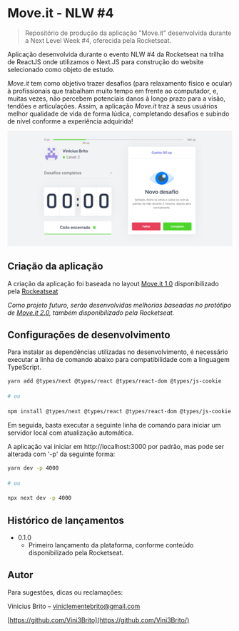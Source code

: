 # Move.it - NLW #4
> Repositório de produção da aplicação "Move.it" desenvolvida durante a Next Level Week #4, oferecida pela Rocketseat.

Aplicação desenvolvida durante o evento NLW #4 da Rocketseat na trilha de ReactJS onde utilizamos o Next.JS para construção do website selecionado como objeto de estudo.

_Move.it_ tem como objetivo trazer desafios (para relaxamento físico e ocular) à profissionais que trabalham muito tempo em frente ao computador, e, muitas vezes, não percebem potenciais danos à longo prazo para a visão, tendões e articulações.
Assim, a aplicação _Move.it_ traz à seus usuários melhor qualidade de vida de forma lúdica, completando desafios e subindo de nível conforme a experiência adquirida!

![](screenshots/new-challenge.png)

## Criação da aplicação


A criação da aplicação foi baseada no layout [Move.it 1.0](https://www.figma.com/file/ge20pu3ofMOKoliUyKx1Nl/Move.it-1.0/duplicate) disponibilizado pela [Rockeatseat](https://rocketseat.com.br/)

_Como projeto futuro, serão desenvolvidas melhorias baseadas no protótipo de [Move.it 2.0](https://www.figma.com/file/vRbW1u0CEZuG2zE6bU5qLg/Move.it-2.0/duplicate), também disponibilizado pela Rocketseat._

## Configurações de desenvolvimento

Para instalar as dependências utilizadas no desenvolvimento, é necessário executar a linha de comando abaixo para compatibilidade com a linguagem TypeScript.

```sh
yarn add @types/next @types/react @types/react-dom @types/js-cookie

# ou

npm install @types/next @types/react @types/react-dom @types/js-cookie
```

Em seguida, basta executar a seguinte linha de comando para iniciar um servidor local com atualização automática.

A aplicação vai iniciar em http://localhost:3000 por padrão, mas pode ser alterada com '-p' da seguinte forma:

```sh
yarn dev -p 4000

# ou

npx next dev -p 4000
```


## Histórico de lançamentos

* 0.1.0
    * Primeiro lançamento da plataforma, conforme conteúdo disponibilizado pela Rocketseat.

## Autor

Para sugestões, dicas ou reclamações:

Vinicius Brito – viniclementebrito@gmail.com

[https://github.com/Vini3Brito](https://github.com/Vini3Brito/)
